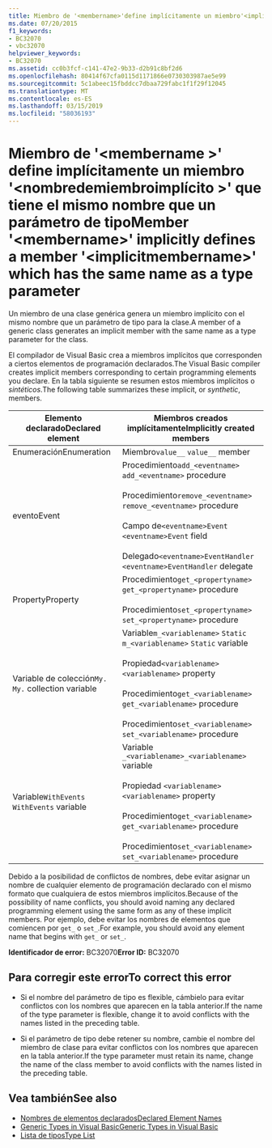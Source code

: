 ```yaml
---
title: Miembro de '<membername>'define implícitamente un miembro'<implicitmembername>' que tiene el mismo nombre que un parámetro de tipo
ms.date: 07/20/2015
f1_keywords:
- BC32070
- vbc32070
helpviewer_keywords:
- BC32070
ms.assetid: cc0b3fcf-c141-47e2-9b33-d2b91c8bf2d6
ms.openlocfilehash: 80414f67cfa0115d1171866e0730303987ae5e99
ms.sourcegitcommit: 5c1abeec15fbddcc7dbaa729fabc1f1f29f12045
ms.translationtype: MT
ms.contentlocale: es-ES
ms.lasthandoff: 03/15/2019
ms.locfileid: "58036193"
---
```

# <a name="member-membername-implicitly-defines-a-member-implicitmembername-which-has-the-same-name-as-a-type-parameter"></a><span data-ttu-id="cbbd2-102">Miembro de '\<membername >' define implícitamente un miembro '\<nombredemiembroimplícito >' que tiene el mismo nombre que un parámetro de tipo</span><span class="sxs-lookup"><span data-stu-id="cbbd2-102">Member '\<membername>' implicitly defines a member '\<implicitmembername>' which has the same name as a type parameter</span></span>
<span data-ttu-id="cbbd2-103">Un miembro de una clase genérica genera un miembro implícito con el mismo nombre que un parámetro de tipo para la clase.</span><span class="sxs-lookup"><span data-stu-id="cbbd2-103">A member of a generic class generates an implicit member with the same name as a type parameter for the class.</span></span>  
  
 <span data-ttu-id="cbbd2-104">El compilador de Visual Basic crea a miembros implícitos que corresponden a ciertos elementos de programación declarados.</span><span class="sxs-lookup"><span data-stu-id="cbbd2-104">The Visual Basic compiler creates implicit members corresponding to certain programming elements you declare.</span></span> <span data-ttu-id="cbbd2-105">En la tabla siguiente se resumen estos miembros implícitos o *sintéticos*.</span><span class="sxs-lookup"><span data-stu-id="cbbd2-105">The following table summarizes these implicit, or *synthetic*, members.</span></span>  
  
|<span data-ttu-id="cbbd2-106">Elemento declarado</span><span class="sxs-lookup"><span data-stu-id="cbbd2-106">Declared element</span></span>|<span data-ttu-id="cbbd2-107">Miembros creados implícitamente</span><span class="sxs-lookup"><span data-stu-id="cbbd2-107">Implicitly created members</span></span>|  
|----------------------|--------------------------------|  
|<span data-ttu-id="cbbd2-108">Enumeración</span><span class="sxs-lookup"><span data-stu-id="cbbd2-108">Enumeration</span></span>|<span data-ttu-id="cbbd2-109">Miembro`value__` </span><span class="sxs-lookup"><span data-stu-id="cbbd2-109">`value__` member</span></span>|  
|<span data-ttu-id="cbbd2-110">evento</span><span class="sxs-lookup"><span data-stu-id="cbbd2-110">Event</span></span>|<span data-ttu-id="cbbd2-111">Procedimiento`add_<eventname>` </span><span class="sxs-lookup"><span data-stu-id="cbbd2-111">`add_<eventname>` procedure</span></span><br /><br /> <span data-ttu-id="cbbd2-112">Procedimiento`remove_<eventname>` </span><span class="sxs-lookup"><span data-stu-id="cbbd2-112">`remove_<eventname>` procedure</span></span><br /><br /> <span data-ttu-id="cbbd2-113">Campo de`<eventname>Event` </span><span class="sxs-lookup"><span data-stu-id="cbbd2-113">`<eventname>Event` field</span></span><br /><br /> <span data-ttu-id="cbbd2-114">Delegado`<eventname>EventHandler` </span><span class="sxs-lookup"><span data-stu-id="cbbd2-114">`<eventname>EventHandler` delegate</span></span>|  
|<span data-ttu-id="cbbd2-115">Property</span><span class="sxs-lookup"><span data-stu-id="cbbd2-115">Property</span></span>|<span data-ttu-id="cbbd2-116">Procedimiento`get_<propertyname>` </span><span class="sxs-lookup"><span data-stu-id="cbbd2-116">`get_<propertyname>` procedure</span></span><br /><br /> <span data-ttu-id="cbbd2-117">Procedimiento`set_<propertyname>` </span><span class="sxs-lookup"><span data-stu-id="cbbd2-117">`set_<propertyname>` procedure</span></span>|  
|<span data-ttu-id="cbbd2-118">Variable de colección`My.` </span><span class="sxs-lookup"><span data-stu-id="cbbd2-118">`My.` collection variable</span></span>|<span data-ttu-id="cbbd2-119">Variable`m_<variablename>` `Static` </span><span class="sxs-lookup"><span data-stu-id="cbbd2-119">`m_<variablename>` `Static` variable</span></span><br /><br /> <span data-ttu-id="cbbd2-120">Propiedad`<variablename>` </span><span class="sxs-lookup"><span data-stu-id="cbbd2-120">`<variablename>` property</span></span><br /><br /> <span data-ttu-id="cbbd2-121">Procedimiento`get_<variablename>` </span><span class="sxs-lookup"><span data-stu-id="cbbd2-121">`get_<variablename>` procedure</span></span><br /><br /> <span data-ttu-id="cbbd2-122">Procedimiento`set_<variablename>` </span><span class="sxs-lookup"><span data-stu-id="cbbd2-122">`set_<variablename>` procedure</span></span>|  
|<span data-ttu-id="cbbd2-123">Variable`WithEvents` </span><span class="sxs-lookup"><span data-stu-id="cbbd2-123">`WithEvents` variable</span></span>|<span data-ttu-id="cbbd2-124">Variable `_<variablename>`</span><span class="sxs-lookup"><span data-stu-id="cbbd2-124">`_<variablename>` variable</span></span><br /><br /> <span data-ttu-id="cbbd2-125">Propiedad `<variablename>`</span><span class="sxs-lookup"><span data-stu-id="cbbd2-125">`<variablename>` property</span></span><br /><br /> <span data-ttu-id="cbbd2-126">Procedimiento`get_<variablename>` </span><span class="sxs-lookup"><span data-stu-id="cbbd2-126">`get_<variablename>` procedure</span></span><br /><br /> <span data-ttu-id="cbbd2-127">Procedimiento`set_<variablename>` </span><span class="sxs-lookup"><span data-stu-id="cbbd2-127">`set_<variablename>` procedure</span></span>|  
  
 <span data-ttu-id="cbbd2-128">Debido a la posibilidad de conflictos de nombres, debe evitar asignar un nombre de cualquier elemento de programación declarado con el mismo formato que cualquiera de estos miembros implícitos.</span><span class="sxs-lookup"><span data-stu-id="cbbd2-128">Because of the possibility of name conflicts, you should avoid naming any declared programming element using the same form as any of these implicit members.</span></span> <span data-ttu-id="cbbd2-129">Por ejemplo, debe evitar los nombres de elementos que comiencen por `get_` o `set_`.</span><span class="sxs-lookup"><span data-stu-id="cbbd2-129">For example, you should avoid any element name that begins with `get_` or `set_`.</span></span>  
  
 <span data-ttu-id="cbbd2-130">**Identificador de error:** BC32070</span><span class="sxs-lookup"><span data-stu-id="cbbd2-130">**Error ID:** BC32070</span></span>  
  
## <a name="to-correct-this-error"></a><span data-ttu-id="cbbd2-131">Para corregir este error</span><span class="sxs-lookup"><span data-stu-id="cbbd2-131">To correct this error</span></span>  
  
-   <span data-ttu-id="cbbd2-132">Si el nombre del parámetro de tipo es flexible, cámbielo para evitar conflictos con los nombres que aparecen en la tabla anterior.</span><span class="sxs-lookup"><span data-stu-id="cbbd2-132">If the name of the type parameter is flexible, change it to avoid conflicts with the names listed in the preceding table.</span></span>  
  
-   <span data-ttu-id="cbbd2-133">Si el parámetro de tipo debe retener su nombre, cambie el nombre del miembro de clase para evitar conflictos con los nombres que aparecen en la tabla anterior.</span><span class="sxs-lookup"><span data-stu-id="cbbd2-133">If the type parameter must retain its name, change the name of the class member to avoid conflicts with the names listed in the preceding table.</span></span>  
  
## <a name="see-also"></a><span data-ttu-id="cbbd2-134">Vea también</span><span class="sxs-lookup"><span data-stu-id="cbbd2-134">See also</span></span>

- [<span data-ttu-id="cbbd2-135">Nombres de elementos declarados</span><span class="sxs-lookup"><span data-stu-id="cbbd2-135">Declared Element Names</span></span>](../../visual-basic/programming-guide/language-features/declared-elements/declared-element-names.md)
- [<span data-ttu-id="cbbd2-136">Generic Types in Visual Basic</span><span class="sxs-lookup"><span data-stu-id="cbbd2-136">Generic Types in Visual Basic</span></span>](../../visual-basic/programming-guide/language-features/data-types/generic-types.md)
- [<span data-ttu-id="cbbd2-137">Lista de tipos</span><span class="sxs-lookup"><span data-stu-id="cbbd2-137">Type List</span></span>](../../visual-basic/language-reference/statements/type-list.md)
